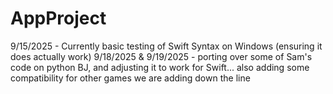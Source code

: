 # AppProject
9/15/2025 - Currently basic testing of Swift Syntax on Windows (ensuring it does actually work)
9/18/2025 & 9/19/2025 - porting over some of Sam's code on python BJ, and adjusting it to work for Swift... also adding some compatibility for other games we are adding down the line
